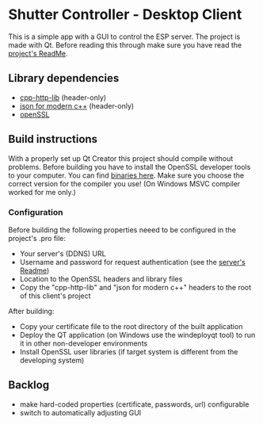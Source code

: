 # Shutter Controller - Desktop Client
This is a simple app with a GUI to control the ESP server. The project is made with Qt.
Before reading this through make sure you have read the [project's ReadMe](/ReadMe.md).

## Library dependencies
* [cpp-http-lib](https://github.com/yhirose/cpp-httplib) (header-only)
* [json for modern c++](https://github.com/nlohmann/json) (header-only)
* [openSSL](https://www.openssl.org/)

## Build instructions
With a properly set up Qt Creator this project should compile without problems. Before building you have to install the OpenSSL developer tools to your computer. You can find [binaries here](https://wiki.openssl.org/index.php/Binaries). Make sure you choose the correct version for the compiler you use! (On Windows MSVC compiler worked for me only.)

### Configuration 
Before building  the following properties neeed to be configured in the project's .pro file:
* Your server's (DDNS) URL
* Username and password for request authentication (see the [server's Readme](/ESP8266_Server/ReadMe.md))
* Location to the OpenSSL headers and library files
* Copy the "cpp-http-lib" and "json for modern c++" headers to the root of this client's project

After building:
* Copy your certificate file to the root directory of the built application
* Deploy the QT application (on Windows use the windeployqt tool) to run it in other non-developer environments
* Install OpenSSL user libraries (if target system is different from the developing system)

## Backlog
* make hard-coded properties (certificate, passwords, url) configurable
* switch to automatically adjusting GUI